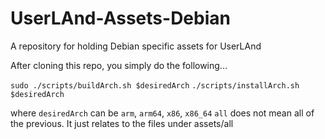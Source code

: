 # UserLAnd-Assets-Debian
A repository for holding Debian specific assets for UserLAnd

After cloning this repo, you simply do the following...

`sudo ./scripts/buildArch.sh $desiredArch` 
`./scripts/installArch.sh $desiredArch`

where `desiredArch` can be `arm`, `arm64`, `x86`, `x86_64`
`all` does not mean all of the previous.  It just relates to the files under assets/all
